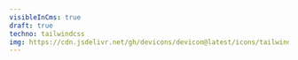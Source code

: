 ```yaml
---
visibleInCms: true
draft: true
techno: tailwindcss
img: https://cdn.jsdelivr.net/gh/devicons/devicon@latest/icons/tailwindcss/tailwindcss-original.svg
---
```

